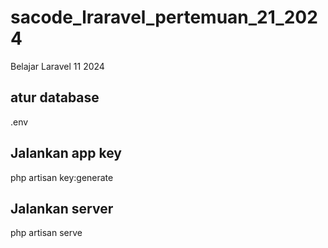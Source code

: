 # sacode_lraravel_pertemuan_21_2024
Belajar Laravel 11 2024

## atur database
.env 
## Jalankan app key
php artisan key:generate
## Jalankan server
php artisan serve
